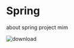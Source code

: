 # Spring
about spring project
mim

![download](https://user-images.githubusercontent.com/48675920/67766947-d1d69a80-fa79-11e9-9e29-44def8065b91.jpg)
